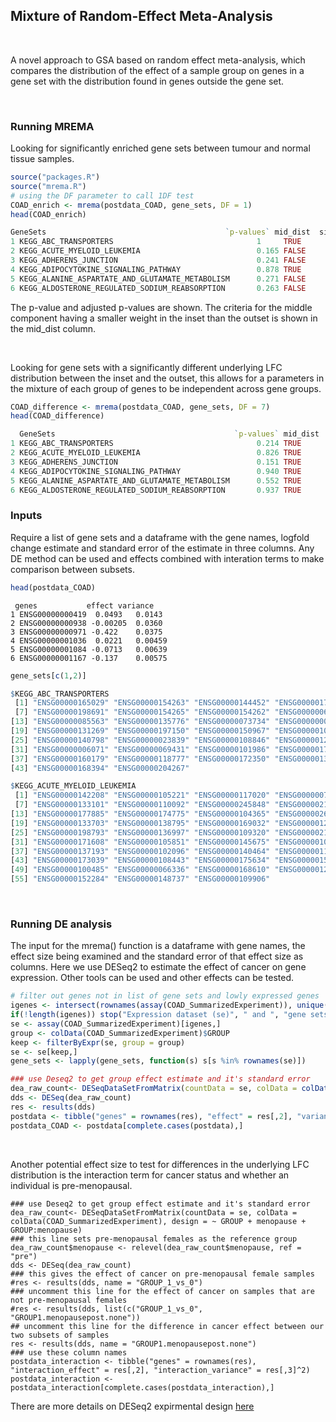 ## Mixture of Random-Effect Meta-Analysis
&nbsp;

A novel approach to GSA based on random effect meta-analysis, which compares the distribution of the effect of a sample group on genes in a gene set with the distribution found in genes outside the gene set.

&nbsp;

### Running MREMA

Looking for significantly enriched gene sets between tumour and normal tissue samples.
```R
source("packages.R")
source("mrema.R")
# using the DF parameter to call 1DF test
COAD_enrich <- mrema(postdata_COAD, gene_sets, DF = 1)
head(COAD_enrich)
```
```R
GeneSets                                        `p-values` mid_dist  size BIC_value `Adj-Pval`
1 KEGG_ABC_TRANSPORTERS                                1     TRUE        43 FALSE              1
2 KEGG_ACUTE_MYELOID_LEUKEMIA                          0.165 FALSE       57 FALSE              1
3 KEGG_ADHERENS_JUNCTION                               0.241 FALSE       72 FALSE              1
4 KEGG_ADIPOCYTOKINE_SIGNALING_PATHWAY                 0.878 TRUE        63 FALSE              1
5 KEGG_ALANINE_ASPARTATE_AND_GLUTAMATE_METABOLISM      0.271 FALSE       30 FALSE              1
6 KEGG_ALDOSTERONE_REGULATED_SODIUM_REABSORPTION       0.263 FALSE       37 FALSE              1
```
The p-value and adjusted p-values are shown. The criteria for the middle component having a smaller weight in the inset than the outset is shown in the mid_dist column.

&nbsp;

Looking for gene sets with a significantly different underlying LFC distribution between the inset and the outset, this allows for a parameters in the mixture of each group of genes to be independent across gene groups. 

```R
COAD_difference <- mrema(postdata_COAD, gene_sets, DF = 7)
head(COAD_difference)
```
```R
  GeneSets                                        `p-values` mid_dist  size BIC_value `Adj-Pval`
1 KEGG_ABC_TRANSPORTERS                                0.214 TRUE        43 FALSE          0.924
2 KEGG_ACUTE_MYELOID_LEUKEMIA                          0.826 TRUE        57 FALSE          1    
3 KEGG_ADHERENS_JUNCTION                               0.151 TRUE        72 FALSE          0.787
4 KEGG_ADIPOCYTOKINE_SIGNALING_PATHWAY                 0.940 TRUE        63 FALSE          1    
5 KEGG_ALANINE_ASPARTATE_AND_GLUTAMATE_METABOLISM      0.552 TRUE        30 FALSE          1    
6 KEGG_ALDOSTERONE_REGULATED_SODIUM_REABSORPTION       0.937 TRUE        37 FALSE          1    
```

### Inputs
 Require a list of gene sets and a dataframe with the gene names, logfold change estimate and standard error of the estimate in three columns. Any DE method can be used and effects combined with interation terms to make comparison between subsets.

```R
head(postdata_COAD)
```
```
 genes           effect variance
1 ENSG00000000419  0.0493   0.0143 
2 ENSG00000000938 -0.00205  0.0360 
3 ENSG00000000971 -0.422    0.0375 
4 ENSG00000001036  0.0221   0.00459
5 ENSG00000001084 -0.0713   0.00639
6 ENSG00000001167 -0.137    0.00575
```

```R
gene_sets[c(1,2)]
```

```R
$KEGG_ABC_TRANSPORTERS
 [1] "ENSG00000165029" "ENSG00000154263" "ENSG00000144452" "ENSG00000179869" "ENSG00000107331" "ENSG00000167972"
 [7] "ENSG00000198691" "ENSG00000154265" "ENSG00000154262" "ENSG00000064687" "ENSG00000141338" "ENSG00000154258"
[13] "ENSG00000085563" "ENSG00000135776" "ENSG00000073734" "ENSG00000005471" "ENSG00000004846" "ENSG00000115657"
[19] "ENSG00000131269" "ENSG00000197150" "ENSG00000150967" "ENSG00000103222" "ENSG00000124574" "ENSG00000121270"
[25] "ENSG00000140798" "ENSG00000023839" "ENSG00000108846" "ENSG00000125257" "ENSG00000114770" "ENSG00000091262"
[31] "ENSG00000006071" "ENSG00000069431" "ENSG00000101986" "ENSG00000173208" "ENSG00000117528" "ENSG00000119688"
[37] "ENSG00000160179" "ENSG00000118777" "ENSG00000172350" "ENSG00000138075" "ENSG00000143921" "ENSG00000001626"
[43] "ENSG00000168394" "ENSG00000204267"

$KEGG_ACUTE_MYELOID_LEUKEMIA
 [1] "ENSG00000142208" "ENSG00000105221" "ENSG00000117020" "ENSG00000078061" "ENSG00000002330" "ENSG00000157764"
 [7] "ENSG00000133101" "ENSG00000110092" "ENSG00000245848" "ENSG00000213341" "ENSG00000187840" "ENSG00000122025"
[13] "ENSG00000177885" "ENSG00000174775" "ENSG00000104365" "ENSG00000269335" "ENSG00000173801" "ENSG00000157404"
[19] "ENSG00000133703" "ENSG00000138795" "ENSG00000169032" "ENSG00000126934" "ENSG00000100030" "ENSG00000102882"
[25] "ENSG00000198793" "ENSG00000136997" "ENSG00000109320" "ENSG00000213281" "ENSG00000121879" "ENSG00000051382"
[31] "ENSG00000171608" "ENSG00000105851" "ENSG00000145675" "ENSG00000105647" "ENSG00000117461" "ENSG00000141506"
[37] "ENSG00000137193" "ENSG00000102096" "ENSG00000140464" "ENSG00000112033" "ENSG00000132155" "ENSG00000131759"
[43] "ENSG00000173039" "ENSG00000108443" "ENSG00000175634" "ENSG00000159216" "ENSG00000079102" "ENSG00000115904"
[49] "ENSG00000100485" "ENSG00000066336" "ENSG00000168610" "ENSG00000126561" "ENSG00000173757" "ENSG00000081059"
[55] "ENSG00000152284" "ENSG00000148737" "ENSG00000109906" 
```


&nbsp;


### Running DE analysis 

The input for the mrema() function is a dataframe with gene names, the effect size being examined and the standard error of that effect size as columns. Here we use DESeq2 to estimate the effect of cancer on gene expression. Other tools can be used and other effects can be tested. 

```R
# filter out genes not in list of gene sets and lowly expressed genes
igenes <- intersect(rownames(assay(COAD_SummarizedExperiment)), unique(unlist(gene_sets)))
if(!length(igenes)) stop("Expression dataset (se)", " and ", "gene sets (gs) have no gene IDs in common")
se <- assay(COAD_SummarizedExperiment)[igenes,]
group <- colData(COAD_SummarizedExperiment)$GROUP
keep <- filterByExpr(se, group = group)
se <- se[keep,]
gene_sets <- lapply(gene_sets, function(s) s[s %in% rownames(se)]) 

### use Deseq2 to get group effect estimate and it's standard error
dea_raw_count<- DESeqDataSetFromMatrix(countData = se, colData = colData(COAD_SummarizedExperiment), design = ~ GROUP)
dds <- DESeq(dea_raw_count)
res <- results(dds)
postdata <- tibble("genes" = rownames(res), "effect" = res[,2], "variance" = res[,3]^2)
postdata_COAD <- postdata[complete.cases(postdata),]
```
&nbsp;

Another potential effect size to test for differences in the underlying LFC distribution is the interaction term for cancer status and whether an individual is pre-menopausal. 

```{r}
### use Deseq2 to get group effect estimate and it's standard error
dea_raw_count<- DESeqDataSetFromMatrix(countData = se, colData = colData(COAD_SummarizedExperiment), design = ~ GROUP + menopause + GROUP:menopause)
### this line sets pre-menopausal females as the reference group
dea_raw_count$menopause <- relevel(dea_raw_count$menopause, ref = "pre")
dds <- DESeq(dea_raw_count)
### this gives the effect of cancer on pre-menopausal female samples
#res <- results(dds, name = "GROUP_1_vs_0")
### uncomment this line for the effect of cancer on samples that are not pre-menopausal females
#res <- results(dds, list(c("GROUP_1_vs_0", "GROUP1.menopausepost.none"))
## uncomment this line for the difference in cancer effect between our two subsets of samples
res <- results(dds, name = "GROUP1.menopausepost.none")
### use these column names
postdata_interaction <- tibble("genes" = rownames(res), "interaction_effect" = res[,2], "interaction_variance" = res[,3]^2)
postdata_interaction <- postdata_interaction[complete.cases(postdata_interaction),]
```

There are more details on DESeq2 expirmental design [here](https://rstudio-pubs-static.s3.amazonaws.com/329027_593046fb6d7a427da6b2c538caf601e1.html)

